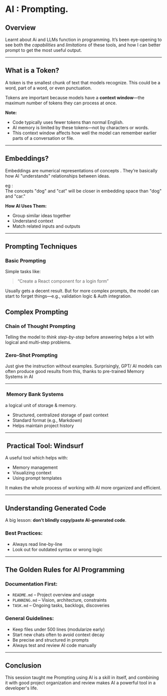 # AI : Prompting.

## Overview

Learnt about Ai and LLMs function in programming. It’s been eye-opening to see both the *capabilities* and *limitations* of these tools, and how I can better prompt   to get the most useful output.

---

## What is a Token?

A token is the smallest chunk of text that  models recognize. This could be a word, part of a word, or even punctuation.&#x20;

Tokens are important because models have a **context window**—the maximum number of tokens they can process at once.

**Note:**

- Code typically uses fewer tokens than normal English.
- AI memory is limited by these tokens—not by characters or words.
- This context window affects how well the model can remember earlier parts of a conversation or file.

---

## Embeddings?

Embeddings are numerical representations of concepts . They’re basically how AI "understands" relationships between ideas.

eg :\
The concepts "dog" and "cat" will be closer in embedding space than "dog" and "car."

**How AI Uses Them:**

- Group similar ideas together
- Understand context 
- Match related inputs and outputs  

---

## Prompting Techniques

### Basic Prompting

Simple tasks like:

> “Create a React component for a login form”

Usually gets a decent result. But for more complex prompts, the model can start to forget things—e.g., validation logic & Auth integration.
## Complex Prompting
### Chain of Thought Prompting

Telling the model to *think step-by-step* before answering helps a lot with logical and multi-step problems.

###  Zero-Shot Prompting

Just give the instruction without examples. Surprisingly, GPT/ AI models can often produce good results from this, thanks to  pre-trained  Memory Systems in AI

 --- 
###  Memory Bank Systems
a logical unit of storage & memory.

- Structured, centralized storage of past context
- Standard format (e.g., Markdown)
- Helps maintain project history 
---

##  Practical Tool: Windsurf

A useful tool which helps with:

- Memory management
- Visualizing context
- Using prompt templates

It makes the whole process of working with AI more organized and efficient.

---

## Understanding Generated Code

A big lesson: **don’t blindly copy/paste AI-generated code**.

### Best Practices:

- Always read line-by-line
- Look out for outdated syntax or wrong logic

---

## The Golden Rules for AI Programming

### Documentation First:

- `README.md` – Project overview and usage
- `PLANNING.md` – Vision, architecture, constraints
- `TASK.md` – Ongoing tasks, backlogs, discoveries

### &#x20;General Guidelines:

- Keep files under 500 lines (modularize early)
- Start new chats often to avoid context decay
- Be precise and structured in prompts
- Always test and review AI code manually

---

## Conclusion

This session taught me Prompting using AI is a skill in itself, and combining it with good project organization and review makes AI a powerful tool in a developer's life.

